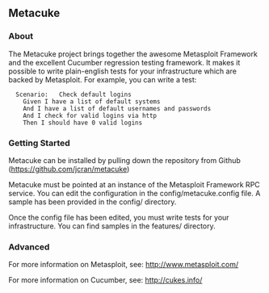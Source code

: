 ## Metacuke

### About

The Metacuke project brings together the awesome Metasploit Framework and the excellent Cucumber regression testing framework. It makes it possible to write plain-english tests for your infrastructure which are backed by Metasploit. For example, you can write a test: 

```
  Scenario:   Check default logins
    Given I have a list of default systems
    And I have a list of default usernames and passwords
    And I check for valid logins via http
    Then I should have 0 valid logins
```

### Getting Started

Metacuke can be installed by pulling down the repository from Github (https://github.com/jcran/metacuke)

Metacuke must be pointed at an instance of the Metasploit Framework RPC service. You can edit the configuration in the config/metacuke.config file. A sample has been provided in the config/ directory. 

Once the config file has been edited, you must write tests for your infrastructure. You can find samples in the features/ directory.  

### Advanced

For more information on Metasploit, see: http://www.metasploit.com/

For more information on Cucumber, see: http://cukes.info/ 
